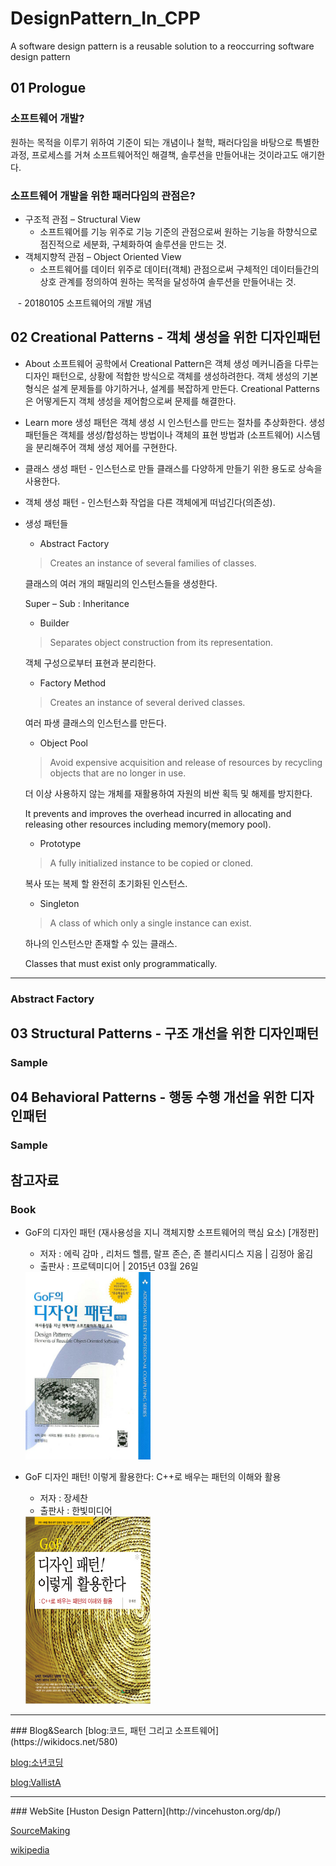 # DesignPattern_In_CPP
A software design pattern is a reusable solution to a reoccurring software design pattern

## 01 Prologue
### 소프트웨어 개발?
원하는 목적을 이루기 위하여 기준이 되는 개념이나 철학, 패러다임을 바탕으로 특별한과정, 프로세스를 거쳐 소프트웨어적인 해결책, 솔루션을 만들어내는 것이라고도 애기한다.

### 소프트웨어 개발을 위한 패러다임의 관점은?
- 구조적 관점 – Structural View
    - 소프트웨어를 기능 위주로 기능 기준의 관점으로써 원하는 기능을 하향식으로 점진적으로 세분화, 구체화하여 솔루션을 만드는 것.
- 객체지향적 관점 – Object Oriented View
    - 소프트웨어를 데이터 위주로 데이터(객체) 관점으로써 구체적인 데이터들간의 상호 관계를 정의하여 원하는 목적을 달성하여 솔루션을 만들어내는 것.


    - 20180105 소프트웨어의 개발 개념


## 02 Creational Patterns - 객체 생성을 위한 디자인패턴
- About
 소프트웨어 공학에서 Creational Pattern은 객체 생성 메커니즘을 다루는 디자인 패턴으로, 상황에 적합한 방식으로 객체를 생성하려한다. 객체 생성의 기본 형식은 설계 문제들를 야기하거나, 설계를 복잡하게 만든다. Creational Patterns은 어떻게든지 객체 생성을 제어함으로써 문제를 해결한다.

- Learn more
 생성 패턴은 객체 생성 시 인스턴스를 만드는 절차를 추상화한다. 생성 패턴들은 객체를 생성/합성하는 방법이나 객체의 표현 방법과 (소프트웨어) 시스템을 분리해주어 객체 생성 제어를 구현한다.

- 클래스 생성 패턴 - 인스턴스로 만들 클래스를 다양하게 만들기 위한 용도로 상속을 사용한다.
- 객체 생성 패턴 - 인스턴스화 작업을 다른 객체에게 떠넘긴다(의존성).
- 생성 패턴들
    -  Abstract Factory
    > Creates an instance of several families of classes.
    
    클래스의 여러 개의 패밀리의 인스턴스들을 생성한다.
    
    Super – Sub : Inheritance


    - Builder
    > Separates object construction from its representation.
    
    객체 구성으로부터 표현과 분리한다.

    - Factory Method
    > Creates an instance of several derived classes.
    
    여러 파생 클래스의 인스턴스를 만든다.

    - Object Pool
    > Avoid expensive acquisition and release of resources by recycling objects that are no longer in use.
    
    더 이상 사용하지 않는 개체를 재활용하여 자원의 비싼 획득 및 해제를 방지한다.
    
    It prevents and improves the overhead incurred in allocating and releasing  other resources including memory(memory pool).
    

    - Prototype
    > A fully initialized instance to be copied or cloned.
    
    복사 또는 복제 할 완전히 초기화된 인스턴스.

    - Singleton
    > A class of which only a single instance can exist.
    
    하나의 인스턴스만 존재할 수 있는 클래스.
    
    Classes that must exist only programmatically.
    

<hr/>

### Abstract Factory



## 03 Structural Patterns - 구조 개선을 위한 디자인패턴
### Sample

## 04 Behavioral Patterns - 행동 수행 개선을 위한 디자인패턴
### Sample

 

## 참고자료
### Book
- GoF의 디자인 패턴 (재사용성을 지니 객체지향 소프트웨어의 핵심 요소) [개정판]
    - 저자 : 에릭 감마 , 리처드 헬름, 랄프 존슨, 존 블리시디스 지음 | 김정아 옮김
    - 출판사 :  프로텍미디어 | 2015년 03월 26일
  <img src="https://github.com/IKKIson/DesignPattern_In_CPP/blob/master/GoF%EB%94%94%EC%9E%90%EC%9D%B8%ED%8C%A8%ED%84%B4_%ED%91%9C%EC%A7%80.jpg?raw=true" width="200" height="300" />
  

- GoF 디자인 패턴! 이렇게 활용한다: C++로 배우는 패턴의 이해와 활용
    - 저자 : 장세찬
    - 출판사 : 한빛미디어
    <img src="https://github.com/IKKIson/DesignPattern_In_CPP/blob/master/%EB%94%94%EC%9E%90%EC%9D%B8%ED%8C%A8%ED%84%B4!%EC%9D%B4%EB%A0%87%EA%B2%8C%ED%99%9C%EC%9A%A9%ED%95%9C%EB%8B%A4_%ED%91%9C%EC%A7%80.jpg?raw=true" width="200" height="300" />

<hr/>
### Blog&Search
[blog:코드, 패턴 그리고 소프트웨어](https://wikidocs.net/580)

[blog:소년코딩](http://boycoding.tistory.com/105)

[blog:VallistA](http://vallista.tistory.com/entry/1-Singleton-Pattern-in-C)

<hr/>
### WebSite
[Huston Design Pattern](http://vincehuston.org/dp/)

[SourceMaking](https://sourcemaking.com/design_patterns)

[wikipedia](https://en.wikipedia.org/wiki/Software_design_pattern)

